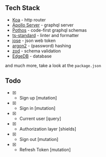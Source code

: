 ## Tech Stack

- [Koa](https://github.com/koajs/koa) - http router
- [Apollo Server](https://www.apollographql.com/docs/apollo-server) - graphql server
- [Pothos](https://github.com/hayes/pothos) - code-first graphql schemas
- [ts-standard](https://github.com/standard/ts-standard) - linter and formatter
- [jose](https://github.com/panva/jose) - json web token
- [argon2](https://github.com/ranisalt/node-argon2) - (password) hashing
- [zod](https://github.com/colinhacks/zod) - schema validation
- [EdgeDB](https://github.com/edgedb/edgedb) - database

and much more, take a look at the `package.json`

## Todo

- [X] - Sign up [mutation]
- [X] - Sign in [mutation]
- [X] - Current user [query]
- [X] - Authorization layer [shields]
- [X] - Sign out [mutation]
- [X] - Refresh Token [mutation]
